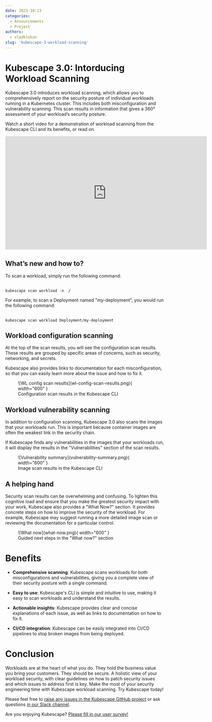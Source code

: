 ```yaml
---
date: 2023-10-23
categories:
  - Announcements
  - Project
authors:
  - vladklokun
slug: 'kubescape-3-workload-scanning'
---
```


# Kubescape 3.0: Intorducing Workload Scanning

Kubescape 3.0 introduces workload scanning, which allows you to comprehensively report on the security posture of individual workloads running in a Kubernetes cluster. This includes both misconfiguration and vulnerability scanning. This scan results in information that gives a 360° assessment of your workload’s security posture.

Watch a short video for a demonstration of workload scanning from the Kubescape CLI and its benefits, or read on.

<div class="video-wrapper">
  <iframe width="640" height="360" src="https://youtu.be/N13jDFBAy7w" title="YouTube video player" frameborder="0" allow="accelerometer; autoplay; clipboard-write; encrypted-media; gyroscope; picture-in-picture; web-share" allowfullscreen></iframe>
</div>

<!-- more -->

## What’s new and how to?

To scan a workload, simply run the following command:

```

kubescape scan workload -n  /

```

For example, to scan a Deployment named "my-deployment", you would run the following command:

```

kubescape scan workload Deployment/my-deployment

```

## Workload configuration scanning

At the top of the scan results, you will see the configuration scan results. These results are grouped by specific areas of concerns, such as security, networking, and secrets.

Kubescape also provides links to documentation for each misconfiguration, so that you can easily learn more about the issue and how to fix it.

<figure markdown>
  ![WL config scan results](wl-config-scan-results.png){ width="600" }
  <figcaption>Configuration scan results in the Kubescape CLI</figcaption>
</figure>

## Workload vulnerability scanning 

In addition to configuration scanning, Kubescape 3.0 also scans the images that your workloads run. This is important because container images are often the weakest link in the security chain.

If Kubescape finds any vulnerabilities in the images that your workloads run, it will display the results in the "Vulnerabilities" section of the scan results.


<figure markdown>
  ![Vulnerability summary](vulnerability-summary.png){ width="600" }
  <figcaption>Image scan results in the Kubescape CLI</figcaption>
</figure>

## A helping hand

Security scan results can be overwhelming and confusing. To lighten this cognitive load and ensure that you make the greatest security impact with your work, Kubescape also provides a "What Now?" section. It provides concrete steps on how to improve the security of the workload. For example, Kubescape may suggest running a more detailed image scan or reviewing the documentation for a particular control.


<figure markdown>
  ![What now](what-now.png){ width="600" }
  <figcaption>Guided next steps in the "What now?" section</figcaption>
</figure>

# Benefits

* **Comprehensive scanning**: Kubescape scans workloads for both misconfigurations and vulnerabilities, giving you a complete view of their security posture with a single command.

* **Easy to use**: Kubescape's CLI is simple and intuitive to use, making it easy to scan workloads and understand the results.

* **Actionable insights**: Kubescape provides clear and concise explanations of each issue, as well as links to documentation on how to fix it.

* **CI/CD integration**: Kubescape can be easily integrated into CI/CD pipelines to stop broken images from being deployed.

# Conclusion

Workloads are at the heart of what you do. They hold the business value you bring your customers. They should be secure. A holistic view of your workload security, with clear guidelines on how to patch security issues and which issues to address first is key. Make the most of your security engineering time with Kubescape workload scanning. Try Kubescape today!

Please feel free to [raise any issues in the Kubescape GitHub project](https://github.com/kubescape/kubescape/issues) or ask questions [in our Slack channel](https://kubescape.io/project/community/#slack).

Are you enjoying Kubescape? [Please fill in our user survey!](https://kubescape.io/project/survey/)
